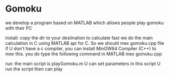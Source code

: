 # Gomoku
we develop a program based on MATLAB which allows people play gomoku
with their PC

install:
copy the dir to your destination
to calculate fast we do the main calculation in C using MATLAB api 
for C. So we should mex gomoku.cpp file 
if U don't have a c compiler, you can install MinGW64 Compiler (C++)
to mex this. you do type the following command in MATLAB
mex gomoku.cpp

run:
the main script is playGomoku.m
U can set parameters in this script 
U run the script then can play